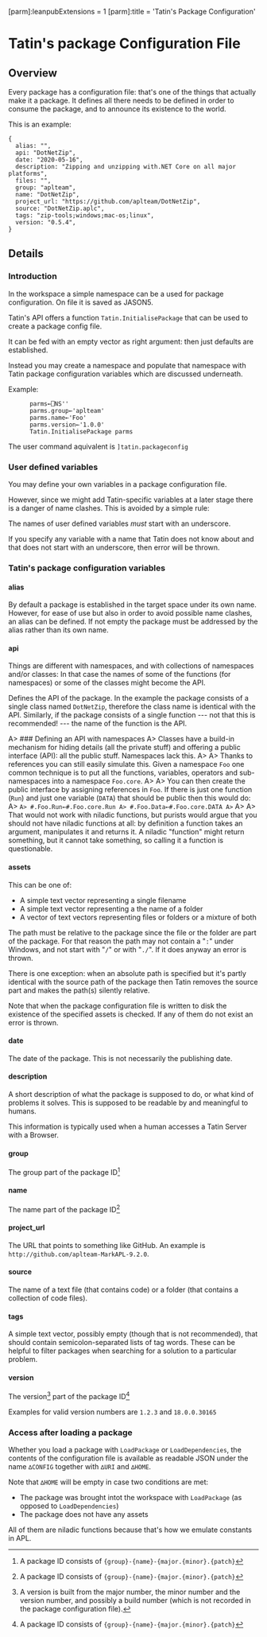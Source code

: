 [parm]:leanpubExtensions = 1
[parm]:title             = 'Tatin's Package Configuration'


# Tatin's package Configuration File

## Overview 

Every package has a configuration file: that's one of the things that actually make it a package. It defines all there needs to be defined in order to consume the package, and to announce its existence to the world.

This is an example:

```
{
  alias: "",
  api: "DotNetZip",
  date: "2020-05-16",
  description: "Zipping and unzipping with.NET Core on all major platforms",
  files: "",
  group: "aplteam",
  name: "DotNetZip",
  project_url: "https://github.com/aplteam/DotNetZip",
  source: "DotNetZip.aplc",
  tags: "zip-tools;windows;mac-os;linux",
  version: "0.5.4",
}
```
## Details

### Introduction

In the workspace a simple namespace can be a used for package configuration. On file it is saved as JASON5.

Tatin's API offers a function `Tatin.InitialisePackage` that can be used to create a package config file.

It can be fed with an empty vector as right argument: then just defaults are established.

Instead you may create a namespace and populate that namespace with Tatin package configuration variables which are discussed underneath.

Example:

```
      parms←⎕NS''
      parms.group←'aplteam'
      parms.name←'Foo'
      parms.version←'1.0.0'
      Tatin.InitialisePackage parms 
```

The user command aquivalent is `]tatin.packageconfig`


### User defined variables

You may define your own variables in a package configuration file.

However, since we might add Tatin-specific variables at a later stage there is a danger of name clashes. This is avoided by a simple rule:

The names of user defined variables _must_ start with an underscore.

If you specify any variable with a name that Tatin does not know about and that does not start with an underscore, then error will be thrown.


### Tatin's package configuration variables

#### alias

By default a package is established in the target space under its own name. However, for ease of use but also in order to avoid possible name clashes, an alias can be defined. If not empty the package must be addressed by the alias rather than its own name.

#### api

Things are different with namespaces, and with collections of namespaces and/or classes: In that case the names of some of the functions (for namespaces) or some of the classes might become the API.

Defines the API of the package. In the example the package consists of a single class named `DotNetZip`, therefore the class name is identical with the API. Similarly, if the package consists of a single function --- not that this is recommended! --- the name of the function is the API.

A> ### Defining an API with namespaces
A> Classes have a build-in mechanism for hiding details (all the private stuff) and offering a public interface (API): all the public stuff. Namespaces lack this.
A>
A> Thanks to references you can still easily simulate this. Given a namespace `Foo` one common technique is to put all the functions, variables, operators and sub-namespaces into a namespace `Foo.core`.
A> 
A> You can then create the public interface by assigning references in `Foo`. If there is just one function (`Run`) and just one variable (`DATA`) that should be public then this would do:
A> ```
A> #.Foo.Run←#.Foo.core.Run
A> #.Foo.Data←#.Foo.core.DATA
A> ```
A>
A> That would not work with niladic functions, but purists would argue that you should not have niladic functions at all: by definition a function takes an argument, manipulates it and returns it. A niladic "function" might return something, but it  cannot take something, so calling it a function is questionable.

#### assets

This can be one of:

* A simple text vector representing a single filename
* A simple text vector representing a the name of a folder
* A vector of text vectors representing files or folders or a mixture of both

The path must be relative to the package since the file or the folder are part of the package. For that reason the path may not contain a "`:`" under Windows, and not start with "`/`" or with "`./`". If it does anyway an error is thrown.

There is one exception: when an absolute path is specified but it's partly identical with the source path of the package then Tatin removes the source part and makes the path(s) silently relative. 

Note that when the package configuration file is written to disk the existence of the specified assets is checked. If any of them do not exist an error is thrown.

#### date

The date of the package. This is not necessarily the publishing date.

#### description

A short description of what the package is supposed to do, or what kind of problems it solves. This is supposed to be readable by and meaningful to humans.

This information is typically used when a human accesses a Tatin Server with a Browser.

#### group

The group part of the package ID[^id]

#### name

The name part of the package ID[^id]

#### project_url

The URL that points to something like GitHub. An example is `http://github.com/aplteam-MarkAPL-9.2.0`.

#### source

The name of a text file (that contains code) or a folder (that contains a collection of code files).

#### tags

A simple text vector, possibly empty (though that is not recommended), that should contain semicolon-separated lists of tag words. These can be helpful to filter packages when searching for a solution to a particular problem.

#### version

The version[^version] part of the package ID[^id]

[^id]: A package ID consists of `{group}-{name}-{major.{minor}.{patch}`
[^version]: A version is built from the major number, the minor number and the version number, and possibly a build number (which is not recorded in the package configuration file). 

  Examples for valid version numbers are `1.2.3` and `18.0.0.30165`

### Access after loading a package

Whether you load a package with `LoadPackage` or `LoadDependencies`, the contents of the configuration file is available as readable JSON under the name `∆CONFIG` together with `∆URI` and `∆HOME`.

Note that `∆HOME` will be empty in case two conditions are met:

* The package was brought intot the workspace with `LoadPackage` (as opposed to `LoadDependencies`)
* The package does not have any assets

All of them are niladic functions because that's how we emulate constants in APL.